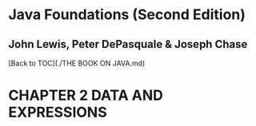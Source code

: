 # **Java Foundations (Second Edition)**
## John Lewis, Peter DePasquale & Joseph Chase

[Back to TOC](./THE BOOK ON JAVA.md)

# CHAPTER 2 DATA AND EXPRESSIONS